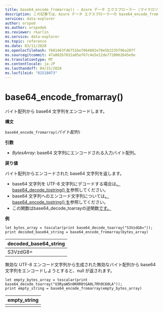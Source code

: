```yaml
---
title: base64_encode_fromarray() - Azure データ エクスプローラー |マイクロソフトドキュメント
description: この記事では、Azure データ エクスプローラーの base64_encode_fromarray() について説明します。
services: data-explorer
author: orspod
ms.author: orspodek
ms.reviewer: rkarlin
ms.service: data-explorer
ms.topic: reference
ms.date: 03/11/2020
ms.openlocfilehash: f601463fd6751be7064892e70e5b2235f96a20ff
ms.sourcegitcommit: 47a002b7032a05ef67c4e5e12de7720062645e9e
ms.translationtype: MT
ms.contentlocale: ja-JP
ms.lasthandoff: 04/15/2020
ms.locfileid: "81518073"
---
```

# <a name="base64_encode_fromarray"></a>base64_encode_fromarray()

バイト配列から base64 文字列をエンコードします。

**構文**

`base64_encode_fromarray(`*バイト配列*`)`

**引数**

* *BytesArray*: base64 文字列にエンコードされる入力バイト配列。

**戻り値**

バイト配列からエンコードされた base64 文字列を返します。

* base64 文字列を UTF-8 文字列にデコードする場合は[、base64_decode_tostring() を](base64_decode_tostringfunction.md)参照してください。
* base64 文字列へのエンコード文字列については[、base64_encode_tostring() を](base64_encode_tostringfunction.md)参照してください。
* この関数はbase64_decode_toarrayの逆関数[です。](base64_decode_toarrayfunction.md)

**例**

```kusto
let bytes_array = toscalar(print base64_decode_toarray("S3VzdG8="));
print decoded_base64_string = base64_encode_fromarray(bytes_array)
```

|decoded_base64_string|
|---|
|S3VzdG8=|


無効な UTF-8 エンコード文字列から生成された無効なバイト配列から base64 文字列をエンコードしようとすると、null が返されます。

```kusto
let empty_bytes_array = toscalar(print base64_decode_toarray("U3RyaW5n0KHR0tGA0L7Rh9C60LA"));
print empty_string = base64_encode_fromarray(empty_bytes_array)
```

|empty_string|
|---|
||